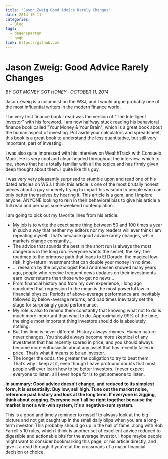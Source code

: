 ```yaml
---
title: "Jason Zweig Good Advice Rarely Changes"
date: 2014-10-11
categories:
  - Blog
tags:
  - degenspartan
  - gmgh
link: https://github.com
---
```


# Jason Zweig: Good Advice Rarely Changes

*BY GOT MONEY GOT HONEY · OCTOBER 11, 2014*

Jason Zweig is a columnist on the WSJ, and I would argue probably one of the most influential writers in the modern finance world.

The very first finance book I read was the version of "The Intelligent Investor" with his foreword. I am now halfway stuck reading his behavioral finance book called "Your Money & Your Brain", which is a great book about the human aspect of investing. Put aside your calculators and spreadsheet, this book is a great book to understand the less quantitative, but still very important, part of investing.

I was also quite impressed with his interview on WealthTrack with Consuelo Mack. He is very cool and clear-headed throughout the interview, which to me, shows that he is totally familiar with all the topics and has firmly given deep thought about them. I quite like this guy.

I was very very pleasantly surprised to stumble upon and read one of his dated articles on WSJ. I think this article is one of the most brutally honest pieces about a guy sincerely trying to impart his wisdom to people who can only better themselves by hearing it. This article is a gem, and I implore anyone, ANYONE looking to rein in their behavioral bias to give his article a full read and perhaps some weekend contemplation.

I am going to pick out my favorite lines from his article:

- My job is to write the exact same thing between 50 and 100 times a year in such a way that neither my editors nor my readers will ever think I am repeating myself. That’s because good advice rarely changes, while markets change constantly...
- The advice that sounds the best in the short run is always the most dangerous in the long run. Everyone wants the secret, the key, the roadmap to the primrose path that leads to El Dorado: the magical low-risk, high-return investment that can double your money in no time.
- ... research by the psychologist Paul Andreassen showed many years ago, people who receive frequent news updates on their investments earn lower returns than those who get no news...
- From financial history and from my own experience, I long ago concluded that regression to the mean is the most powerful law in financial physics: Periods of above-average performance are inevitably followed by below-average returns, and bad times inevitably set the stage for surprisingly good performance.
- My role is also to remind them constantly that knowing what not to do is much more important than what to do. Approximately 99% of the time, the single most important thing investors should do is absolutely nothing.
- But this time is never different. History always rhymes. Human nature never changes. You should always become more skeptical of any investment that has recently soared in price, and you should always become more enthusiastic about any asset that has recently fallen in price. That’s what it means to be an investor.
- The longer the odds, the greater the obligation to try to beat them. That’s why I keep at it, even though I have profound doubts that most people will ever learn how to be better investors. I never expect everyone to listen; all I ever hope for is to get someone to listen.

**In summary: Good advice doesn't change, and reduced to its simplest form, it is essentially: Buy low, sell high. Tune out the market noise, reference past history and look at the long term. If everyone is zigging, think about zagging. Everyone can't all be right together because the market is not a win-win system, it's a negative-sum system.**

This is a good and timely reminder to myself to always look at the big picture and not get caught up in the small daily blips when you are a long-term investor. This probably should go up in the hall of fame, along with Bob Farrell's 10 rules, which I think is another set of excellent advice reduced to digestible and actionable bits for the average investor. I hope maybe people might want to consider bookmarking this page, or his article directly, and give it a read through if you're at the crossroads of a major financial decision or choice.
